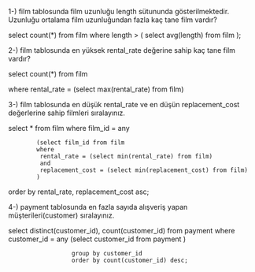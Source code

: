 1-) film tablosunda film uzunluğu length sütununda gösterilmektedir. Uzunluğu ortalama film 
uzunluğundan fazla kaç tane film vardır?

select count(*) from film
where
length >
(
select avg(length) from film
);

2-) film tablosunda en yüksek rental_rate değerine sahip kaç tane film vardır?

select count(*) from film

where
rental_rate = (select max(rental_rate) from film)


3-) film tablosunda en düşük rental_rate ve en düşün replacement_cost değerlerine sahip filmleri 
sıralayınız.


select *
from film
where
film_id = any

            (select film_id from film
            where
             rental_rate = (select min(rental_rate) from film)
             and
             replacement_cost = (select min(replacement_cost) from film)
            )
order by rental_rate, replacement_cost asc;


4-) payment tablosunda en fazla sayıda alışveriş yapan müşterileri(customer) sıralayınız.



select distinct(customer_id), count(customer_id) from payment
where
customer_id = any (select customer_id from payment
)

                      group by customer_id
                      order by count(customer_id) desc;